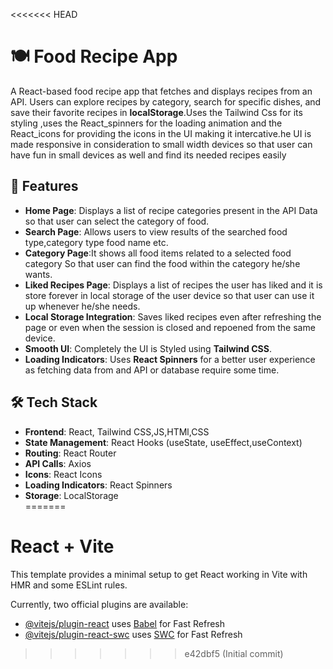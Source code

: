 <<<<<<< HEAD
# 🍽️ Food Recipe App  

A React-based food recipe app that fetches and displays recipes from an API. Users can explore recipes by category, search for specific dishes, and save their favorite recipes in **localStorage**.Uses the Tailwind Css for its styling ,uses the React_spinners for the loading animation and the React_icons for providing the icons in the UI making it intercative.he UI is made responsive in consideration to small width devices so that user can have fun in small devices as well and find its needed recipes easily  

## 🚀 Features  
- **Home Page**: Displays a list of recipe categories present in the API Data so that user can select the category of food.  
- **Search Page**: Allows users to view results of the searched food type,category type food name etc.  
- **Category Page**:It shows all food items related to a selected food category So that user can find the food within the category he/she wants.  
- **Liked Recipes Page**: Displays a list of recipes the user has liked and it is store forever in local storage of the user device so that user can use it up whenever he/she needs.  
- **Local Storage Integration**: Saves liked recipes even after refreshing the page or even when the session is closed and repoened from the same device.  
- **Smooth UI**: Completely the UI is Styled using **Tailwind CSS**.  
- **Loading Indicators**: Uses **React Spinners** for a better user experience as fetching data from and API or database require some time.  

## 🛠️ Tech Stack  
- **Frontend**: React, Tailwind CSS,JS,HTMl,CSS  
- **State Management**: React Hooks (useState, useEffect,useContext)  
- **Routing**: React Router  
- **API Calls**: Axios  
- **Icons**: React Icons  
- **Loading Indicators**: React Spinners  
- **Storage**: LocalStorage  
=======
# React + Vite

This template provides a minimal setup to get React working in Vite with HMR and some ESLint rules.

Currently, two official plugins are available:

- [@vitejs/plugin-react](https://github.com/vitejs/vite-plugin-react/blob/main/packages/plugin-react/README.md) uses [Babel](https://babeljs.io/) for Fast Refresh
- [@vitejs/plugin-react-swc](https://github.com/vitejs/vite-plugin-react-swc) uses [SWC](https://swc.rs/) for Fast Refresh
>>>>>>> e42dbf5 (Initial commit)
